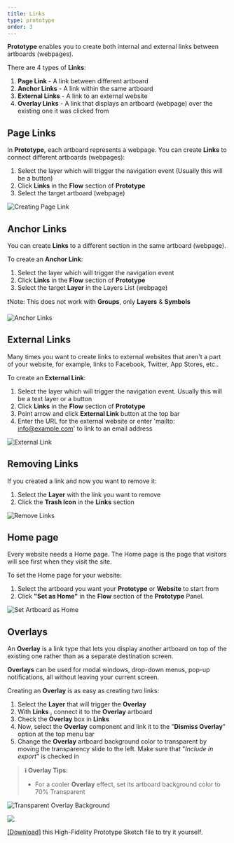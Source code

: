 ```yaml
---
title: Links
type: prototype
order: 3
---
```


 **Prototype** enables you to create both internal and external links between artboards (webpages).

There are 4 types of **Links**:

1. **Page Link** - A link between different artboard 
2. **Anchor Links** - A link within the same artboard 
3. **External Links** - A link to an external website
4. **Overlay Links** - A link that displays an artboard (webpage)  over the existing one it was clicked from
 
## Page Links

In **Prototype,** each artboard represents a webpage. You can create **Links** to connect different artboards  (webpages):

1. Select the layer which will trigger the navigation event (Usually this will be a button)
2. Click **Links**  in the **Flow** section of **Prototype**
3. Select the target artboard  (webpage)

![Creating Page Link](http://f.cl.ly/items/1L3s422J2y252B1D0Q3x/Links.gif)

## Anchor Links

You can create **Links** to a different section in the same artboard (webpage).

To create an **Anchor Link**:
1. Select the layer which will trigger the navigation event
2. Click **Links**  in the **Flow** section of **Prototype**
3. Select the target **Layer** in the Layers List  (webpage) 

❗️Note: This does not work with **Groups**, only **Layers** & **Symbols**

![Anchor Links](http://f.cl.ly/items/2O1v0q192u2C3e263M44/%5B1c51a085b8f3903b1adeeac91771aacb%5D_Screen%20Recording%202019-01-23%20at%2006.25%20PM.gif)

## External Links

Many times you want to create links to external websites that aren't a part of your website, for example,  links to Facebook, Twitter, App Stores, etc..

To create an **External Link**:

1. Select the layer which will trigger the navigation event. Usually this will be a text layer or a button
2.  Click **Links**  in the **Flow** section of **Prototype**
3. Point arrow and click **External Link** button at the top bar
4. Enter the URL for the external website or enter 'mailto: info@example.com' to link to an email address

![External Link](http://f.cl.ly/items/2X2a401i0E0Q3612461o/[97f25f716beb06086dc5f2e469aba5d0]_External%20Link.gif)

## Removing Links

If you created a link and now you want to remove it:

1. Select the **Layer** with the link you want to remove
2. Click the **Trash Icon** in the **Links** section

![Remove Links](http://f.cl.ly/items/0H1e1H3G2m3d2d3C2Y1v/Remove%20links.gif)

## Home page

Every website needs a Home page. The Home page is the page that visitors will see first when they visit the site.  

To set the Home page for your website:

 1. Select the artboard you want your **Prototype** or **Website** to start from
 2.  Click **"Set as Home"** in the  **Flow** section of the **Prototype** Panel.

![Set Artboard as Home](http://f.cl.ly/items/0t3t1b1P0V1F0w33233N/Set%20Home.gif)

## Overlays
An **Overlay** is a link type that lets you display another artboard on top of the existing one rather than as a separate destination screen.  

**Overlays** can be used for modal windows, drop-down menus, pop-up notifications, all without leaving your current screen.

Creating an **Overlay** is as easy as creating two links:

1.  Select the **Layer** that will trigger the **Overlay** 
2. With **Links** , connect it to the **Overlay** artboard
3.  Check the **Overlay** box in **Links**
4.  Now, select the **Overlay** component and link it to the "**Dismiss Overlay**" option at the top menu bar
5.  Change the **Overlay** artboard background color to transparent by moving the transparency slide to the left. Make sure that "*Include in export*" is checked in

> **ℹ️ Overlay Tips:**
>  - For a cooler **Overlay** effect, set its artboard background color to 70% Transparent
   
![Transparent Overlay Background](http://f.cl.ly/items/0c160d0U141z3R1g0B2S/Overlay%20Background%20color.png)

![](https://downloads.intercomcdn.com/i/o/96227182/ddf6773f7326d1c2e943fe1c/HF_Overlay.gif)

[[Download]](http://bit.ly/Anima-Dashboard-Tutorial) this High-Fidelity Prototype Sketch file to try it yourself.
